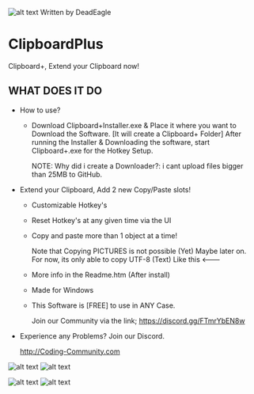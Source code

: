 ![alt text](https://s20.directupload.net/images/220109/hpwfzunf.png) Written by DeadEagle
# ClipboardPlus 
Clipboard+, Extend your Clipboard now!



WHAT DOES IT DO
-------------


 * How to use?

   - Download Clipboard+Installer.exe & Place it where you want to Download the Software. [It will create a Clipboard+ Folder]
      After running the Installer & Downloading the software, start Clipboard+.exe for the Hotkey Setup.
      
      NOTE: Why did i create a Downloader?: i cant upload files bigger than 25MB to GitHub.

 
 * Extend your Clipboard, Add 2 new Copy/Paste slots!

   - Customizable Hotkey's

   - Reset Hotkey's at any given time via the UI

     

   - Copy and paste more than 1 object at a time!
     
      Note that Copying PICTURES is not possible (Yet) Maybe later on.
      For now, its only able to copy UTF-8 (Text) Like this <---
      
   - More info in the Readme.htm (After install)
      
   - Made for Windows
    
   - This Software is [FREE] to use in ANY Case.

   

     Join our Community via the link;
     https://discord.gg/FTmrYbEN8w


 * Experience any Problems? Join our Discord.
   
   
   
   http://Coding-Community.com
   
![alt text](https://s20.directupload.net/images/220109/wbhhzgbp.png)
![alt text](https://s20.directupload.net/images/220109/nqmcksiv.png)

![alt text](https://s20.directupload.net/images/220109/bswqxik3.png)
![alt text](https://s20.directupload.net/images/220109/hpwfzunf.png)
